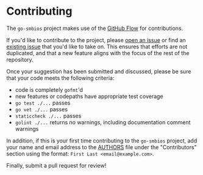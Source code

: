 Contributing
============

The `go-smbios` project makes use of the [GitHub Flow](https://guides.github.com/introduction/flow/)
for contributions.

If you'd like to contribute to the project, please
[open an issue](https://github.com/NozomiNetworks/go-smbios/issues/new) or find an
[existing issue](https://github.com/NozomiNetworks/go-smbios/issues) that you'd like
to take on.  This ensures that efforts are not duplicated, and that a new feature
aligns with the focus of the rest of the repository.

Once your suggestion has been submitted and discussed, please be sure that your
code meets the following criteria:
  - code is completely `gofmt`'d
  - new features or codepaths have appropriate test coverage
  - `go test ./...` passes
  - `go vet ./...` passes
  - `staticcheck ./...` passes
  - `golint ./...` returns no warnings, including documentation comment warnings

In addition, if this is your first time contributing to the `go-smbios` project,
add your name and email address to the
[AUTHORS](https://github.com/NozomiNetworks/go-smbios/blob/master/AUTHORS) file
under the "Contributors" section using the format:
`First Last <email@example.com>`.

Finally, submit a pull request for review!